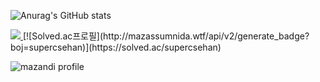 
<!--
**jhgl0419/jhgl0419** is a ✨ _special_ ✨ repository because its `README.md` (this file) appears on your GitHub profile.

Here are some ideas to get you started:

- 🔭 I’m currently working on ...
- 🌱 I’m currently learning ...
- 👯 I’m looking to collaborate on ...
- 🤔 I’m looking for help with ...
- 💬 Ask me about ...
- 📫 How to reach me: ...
- 😄 Pronouns: ...
- ⚡ Fun fact: ...
-->
![Anurag's GitHub stats](https://github-readme-stats.vercel.app/api?username=jhgl0419&show_icons=true&theme=radical)

<a href="https://github.com/devxb/gitanimals">
  <img src="https://render.gitanimals.org/farms/jhgl0419"/>
</a>
[![Solved.ac프로필](http://mazassumnida.wtf/api/v2/generate_badge?boj=supercsehan)](https://solved.ac/supercsehan)

![mazandi profile](http://mazandi.herokuapp.com/api?handle=supercsehan&theme=warm)

